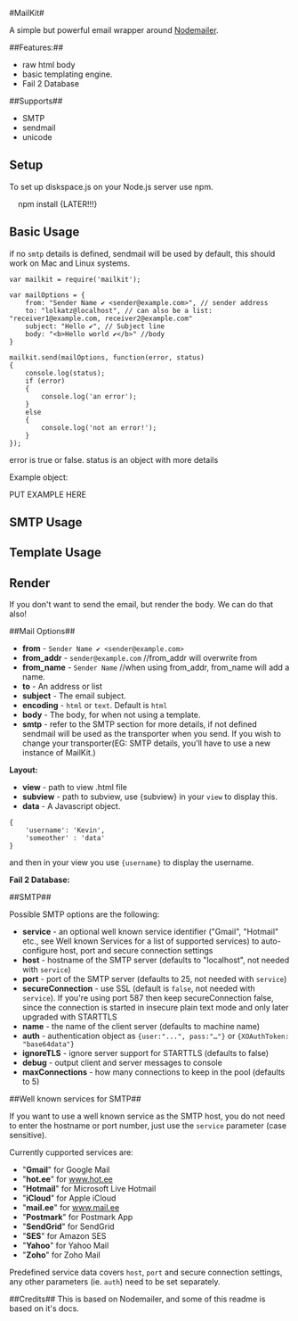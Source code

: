 #MailKit#

A simple but powerful email wrapper around [Nodemailer](https://github.com/andris9/Nodemailer).

##Features:##
* raw html body
* basic templating engine.
* Fail 2 Database

##Supports##
* SMTP
* sendmail
* unicode

## Setup ##
To set up diskspace.js on your Node.js server use npm.

    npm install {LATER!!!}

## Basic Usage ##
if no `smtp` details is defined, sendmail will be used by default, this should work on Mac and Linux systems.

```
var mailkit = require('mailkit');

var mailOptions = {
    from: "Sender Name ✔ <sender@example.com>", // sender address
    to: "lolkatz@localhost", // can also be a list: "receiver1@example.com, receiver2@example.com"
    subject: "Hello ✔", // Subject line
    body: "<b>Hello world ✔</b>" //body
}

mailkit.send(mailOptions, function(error, status)
{
	console.log(status);
	if (error)
	{
		console.log('an error');
	}
	else
	{
		console.log('not an error!');
	}
});
```

error is true or false.
status is an object with more details

Example object: 

PUT EXAMPLE HERE



## SMTP Usage ##


## Template Usage ##


## Render ##
If you don't want to send the email, but render the body. We can do that also!

##Mail Options##
* **from** - `Sender Name ✔ <sender@example.com>`
* **from_addr** - `sender@example.com` //from_addr will overwrite from
* **from_name** - `Sender Name` //when using from_addr, from_name will add a name.
* **to** - An address or list
* **subject** - The email subject.
* **encoding** - `html` or `text`. Default is `html`
* **body** - The body, for when not using a template.
* **smtp** - refer to the SMTP section for more details, if not defined sendmail will be used as the transporter when you send. If you wish to change your transporter(EG: SMTP details, you'll have to use a new instance of MailKit.)

**Layout:**

* **view** - path to view .html file
* **subview** - path to subview, use {subview} in your `view` to display this.
* **data** - A Javascript object. 

```
{
	'username': 'Kevin',
	'someother' : 'data'
}
```
and then in your view you use `{username}` to display the username.

**Fail 2 Database:**

##SMTP##

Possible SMTP options are the following:

* **service** - an optional well known service identifier ("Gmail", "Hotmail" etc., see Well known Services for a list of supported services) to auto-configure host, port and secure connection settings
* **host** - hostname of the SMTP server (defaults to "localhost", not needed with `service`)
* **port** - port of the SMTP server (defaults to 25, not needed with `service`)
* **secureConnection** - use SSL (default is `false`, not needed with `service`). If you're using port 587 then keep secureConnection false, since the connection is started in insecure plain text mode and only later upgraded with STARTTLS
* **name** - the name of the client server (defaults to machine name)
* **auth** - authentication object as `{user:"...", pass:"…"}` or  `{XOAuthToken: "base64data"}`
* **ignoreTLS** - ignore server support for STARTTLS (defaults to false)
* **debug** - output client and server messages to console
* **maxConnections** - how many connections to keep in the pool (defaults to 5)

##Well known services for SMTP##

If you want to use a well known service as the SMTP host, you do not need to enter the hostname or port number, just use the `service` parameter (case sensitive).

Currently cupported services are:

* "**Gmail**" for Google Mail
* "**hot.ee**" for www.hot.ee
* "**Hotmail**" for Microsoft Live Hotmail
* "**iCloud**" for Apple iCloud
* "**mail.ee**" for www.mail.ee
* "**Postmark**" for Postmark App
* "**SendGrid**" for SendGrid
* "**SES**" for Amazon SES
* "**Yahoo**" for Yahoo Mail
* "**Zoho**" for Zoho Mail



Predefined service data covers `host`, `port` and secure connection settings, any other parameters (ie. `auth`) need to be set separately.

##Credits##
This is based on Nodemailer, and some of this readme is based on it's docs.
